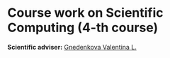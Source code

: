 Course work on Scientific Computing (4-th course)
===================================

**Scientific adviser:** [Gnedenkova Valentina L.](http://kpfu.ru/Valentina.Gnedenkova)
